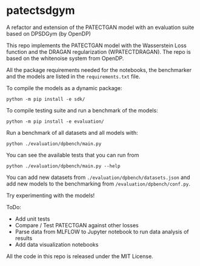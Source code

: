 # patectsdgym
A refactor and extension of the PATECTGAN model with an evaluation suite based on DPSDGym (by OpenDP)

This repo implements the PATECTGAN model with the Wasserstein Loss function and the DRAGAN regularization (WPATECTDRAGAN). The repo is based on the whitenoise system from OpenDP. 


All the package requirements needed for the notebooks, the benchmarker and the models are listed in the `requirements.txt` file.

To compile the models as a dynamic package:
```
python -m pip install -e sdk/
```

To compile testing suite and run a benchmark of the models:
```
python -m pip install -e evaluation/
```
Run a benchmark of all datasets and all models with:
```
python ./evaluation/dpbench/main.py
```
You can see the available tests that you can run from
```
python ./evaluation/dpbench/main.py --help
```
You can add new datasets from `./evaluation/dpbench/datasets.json` and add new models to the benchmarking from `/evaluation/dpbench/conf.py`.

Try experimenting with the models!

ToDo:
- Add unit tests
- Compare / Test PATECTGAN against other losses
- Parse data from MLFLOW to Jupyter notebook to run data analysis of results
- Add data visualization notebooks

All the code in this repo is released under the MIT License.